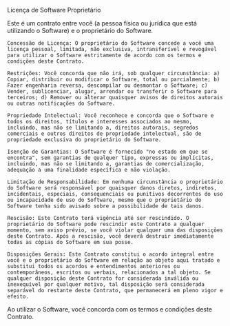 Licença de Software Proprietário

Este é um contrato entre você (a pessoa física ou jurídica que está utilizando o Software) e o proprietário do Software.

    Concessão de Licença: O proprietário do Software concede a você uma licença pessoal, limitada, não exclusiva, intransferível e revogável para utilizar o Software estritamente de acordo com os termos e condições deste Contrato.

    Restrições: Você concorda que não irá, sob qualquer circunstância: a) Copiar, distribuir ou modificar o Software, total ou parcialmente; b) Fazer engenharia reversa, descompilar ou desmontar o Software; c) Vender, sublicenciar, alugar, arrendar ou transferir o Software para terceiros; d) Remover ou alterar quaisquer avisos de direitos autorais ou outras notificações do Software.

    Propriedade Intelectual: Você reconhece e concorda que o Software e todos os direitos, títulos e interesses associados ao mesmo, incluindo, mas não se limitando a, direitos autorais, segredos comerciais e outros direitos de propriedade intelectual, são de propriedade exclusiva do proprietário do Software.

    Isenção de Garantias: O Software é fornecido "no estado em que se encontra", sem garantias de qualquer tipo, expressas ou implícitas, incluindo, mas não se limitando a, garantias de comercialização, adequação a uma finalidade específica e não violação.

    Limitação de Responsabilidade: Em nenhuma circunstância o proprietário do Software será responsável por quaisquer danos diretos, indiretos, incidentais, especiais, consequenciais ou punitivos decorrentes do uso ou incapacidade de uso do Software, mesmo que o proprietário do Software tenha sido avisado sobre a possibilidade de tais danos.

    Rescisão: Este Contrato terá vigência até ser rescindido. O proprietário do Software pode rescindir este Contrato a qualquer momento, sem aviso prévio, se você violar qualquer uma das disposições deste Contrato. Após a rescisão, você deverá destruir imediatamente todas as cópias do Software em sua posse.

    Disposições Gerais: Este Contrato constitui o acordo integral entre você e o proprietário do Software em relação ao objeto aqui tratado e substitui todos os acordos e entendimentos anteriores ou contemporâneos, escritos ou verbais, relacionados a tal objeto. Se qualquer disposição deste Contrato for considerada inválida ou inexequível por qualquer motivo, tal disposição será considerada separável do restante deste Contrato, que permanecerá em pleno vigor e efeito.

Ao utilizar o Software, você concorda com os termos e condições deste Contrato.
